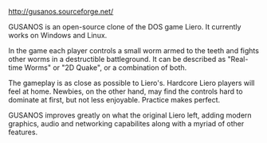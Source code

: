 http://gusanos.sourceforge.net/

GUSANOS is an open-source clone of the DOS game Liero. It currently works on Windows and Linux.

In the game each player controls a small worm armed to the teeth and fights other worms in a destructible battleground. It can be described as "Real-time Worms" or "2D Quake", or a combination of both.

The gameplay is as close as possible to Liero's. Hardcore Liero players will feel at home. Newbies, on the other hand, may find the controls hard to dominate at first, but not less enjoyable. Practice makes perfect.

GUSANOS improves greatly on what the original Liero left, adding modern graphics, audio and networking capabilites along with a myriad of other features.
